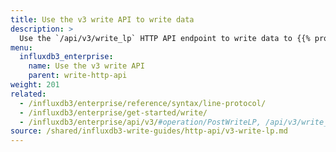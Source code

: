 ```yaml
---
title: Use the v3 write API to write data
description: >
  Use the `/api/v3/write_lp` HTTP API endpoint to write data to {{% product-name %}}.
menu:
  influxdb3_enterprise:
    name: Use the v3 write API
    parent: write-http-api
weight: 201
related:
  - /influxdb3/enterprise/reference/syntax/line-protocol/
  - /influxdb3/enterprise/get-started/write/
  - /influxdb3/enterprise/api/v3/#operation/PostWriteLP, /api/v3/write_lp endpoint
source: /shared/influxdb3-write-guides/http-api/v3-write-lp.md
---
```


<!--
The content for this page is at
// SOURCE content/shared/influxdb3-write-guides/http-api/v3-write-lp.md
-->
